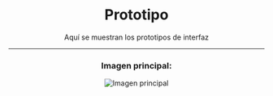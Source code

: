 <div align="center">

# Prototipo

Aquí se muestran los prototipos de interfaz

---
### Imagen principal:

![Imagen principal](https://github.com/miguelgomez75/24-25-IdSw1-SDR/blob/main/images/interfaz/2%C2%AA_version/5.jpg)

</div>